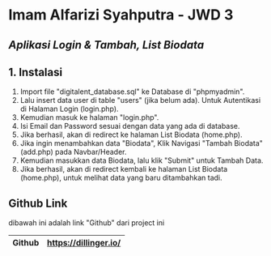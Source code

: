 # Imam Alfarizi Syahputra - JWD 3

## _Aplikasi Login & Tambah, List Biodata_

## 1. Instalasi

1. Import file "digitalent_database.sql" ke Database di "phpmyadmin".
2. Lalu insert data user di table "users" (jika belum ada). Untuk Autentikasi di Halaman Login (login.php).
3. Kemudian masuk ke halaman "login.php".
4. Isi Email dan Password sesuai dengan data yang ada di database.
5. Jika berhasil, akan di redirect ke halaman List Biodata (home.php).
6. Jika ingin menambahkan data "Biodata", Klik Navigasi "Tambah Biodata" (add.php) pada Navbar/Header.
7. Kemudian masukkan data Biodata, lalu klik "Submit" untuk Tambah Data.
8. Jika berhasil, akan di redirect kembali ke halaman List Biodata (home.php), untuk melihat data yang baru ditambahkan tadi.

## Github Link

dibawah ini adalah link "Github" dari project ini

| Github | https://dillinger.io/ |
| ------ | --------------------- |
